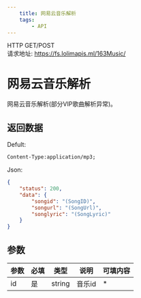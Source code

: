 ```yaml
---
    title: 网易云音乐解析
    tags:
        - API
---
```

<span class="http">HTTP GET/POST</span>  
请求地址: https://fs.lolimapis.ml/163Music/

# 网易云音乐解析
网易云音乐解析(部分VIP歌曲解析异常)。

## 返回数据
Defult:
```
Content-Type:application/mp3;
```
Json:
```json
{
    "status": 200,
    "data": {
        "songid": "(SongID)",
        "songurl": "(SongUrl)",
        "songlyric": "(SongLyric)"
    }
}
```

## 参数
| 参数 | 必填 | 类型 | 说明 | 可填内容 |
| --- | --- | --- | --- | --- |
| id | 是 | string | 音乐id | * |

<script async src="https://pagead2.googlesyndication.com/pagead/js/adsbygoogle.js?client=ca-pub-3270219743311431" crossorigin="anonymous"></script>